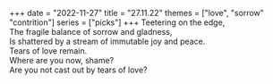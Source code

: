 +++
date = "2022-11-27"
title = "27.11.22"
themes = ["love", "sorrow" "contrition"]
series = ["picks"]
+++
Teetering on the edge,  
The fragile balance of sorrow and gladness,  
Is shattered by a stream of immutable joy and peace.  
Tears of love remain.  
Where are you now, shame?  
Are you not cast out by tears of love?
